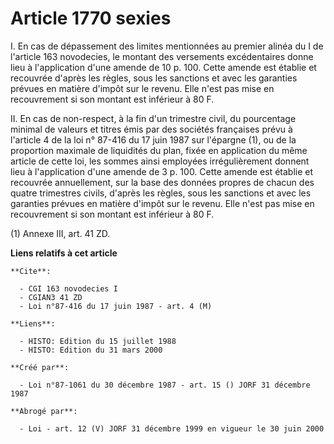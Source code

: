 # Article 1770 sexies

I. En cas de dépassement des limites mentionnées au premier alinéa du I de l'article 163 novodecies, le montant des
versements excédentaires donne lieu à l'application d'une amende de 10 p. 100. Cette amende est établie et recouvrée d'après
les règles, sous les sanctions et avec les garanties prévues en matière d'impôt sur le revenu. Elle n'est pas mise en
recouvrement si son montant est inférieur à 80 F.

II. En cas de non-respect, à la fin d'un trimestre civil, du pourcentage minimal de valeurs et titres émis par des sociétés
françaises prévu à l'article 4 de la loi n° 87-416 du 17 juin 1987 sur l'épargne (1), ou de la proportion maximale de
liquidités du plan, fixée en application du même article de cette loi, les sommes ainsi employées irrégulièrement donnent
lieu à l'application d'une amende de 3 p. 100. Cette amende est établie et recouvrée annuellement, sur la base des données
propres de chacun des quatre trimestres civils, d'après les règles, sous les sanctions et avec les garanties prévues en
matière d'impôt sur le revenu. Elle n'est pas mise en recouvrement si son montant est inférieur à 80 F.

(1) Annexe III, art. 41 ZD.

**Liens relatifs à cet article**

	**Cite**:

	  - CGI 163 novodecies I
	  - CGIAN3 41 ZD
	  - Loi n°87-416 du 17 juin 1987 - art. 4 (M)

	**Liens**:

	  - HISTO: Edition du 15 juillet 1988
	  - HISTO: Edition du 31 mars 2000

	**Créé par**:

	  - Loi n°87-1061 du 30 décembre 1987 - art. 15 () JORF 31 décembre 1987

	**Abrogé par**:

	  - Loi - art. 12 (V) JORF 31 décembre 1999 en vigueur le 30 juin 2000
